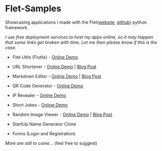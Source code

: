 # Flet-Samples

 Showcasing applications I made with the Flet([website](https://flet.dev), [github](https://github.com/flet-dev/flet)) python framework.

_I use free deployment services to host my apps online, so  it may happen that some links get broken with time. Let me then please know if this is the case._

- Flet-Utils (Flutils) - [Online Demo](https://flutils.pages.dev/)

- URL Shortener - [Online Demo](https://url-shorten.fly.dev/) | [Blog Post](https://medium.com/@ndonkohenri/building-a-url-shortener-flutter-app-with-flet-python-framework-fffa1d98a53e)

- Markdown Editor - [Online Demo](https://md-editor.fly.dev/) | [Blog Post](https://medium.com/@ndonkohenri/building-a-markdown-editor-previewer-with-flet-7d9b06d6dc4b)

- QR Code Generator - [Online Demo](https://qrcode-gen.fly.dev/)

- IP Revealer - [Online Demo](https://ip-revealer.henrindonko.repl.co/)

- Short Jokes - [Online Demo](https://short-jokes.henrindonko.repl.co/)

- Random Image Viewer - [Online Demo](https://random-image-generator.henrindonko.repl.co) | [Blog Post](https://ndonkohenri.medium.com/building-a-random-image-generator-flutter-app-with-the-flet-python-framework-ecfe8b5daaf8)

- StartUp Name Generator Clone

- Forms (Login and Registration)

[//]: # (- [Online Demo]&#40;https://startup-name-generator.henrindonko.repl.co&#41;)

_More are still to come..._ (feel free to suggest)
